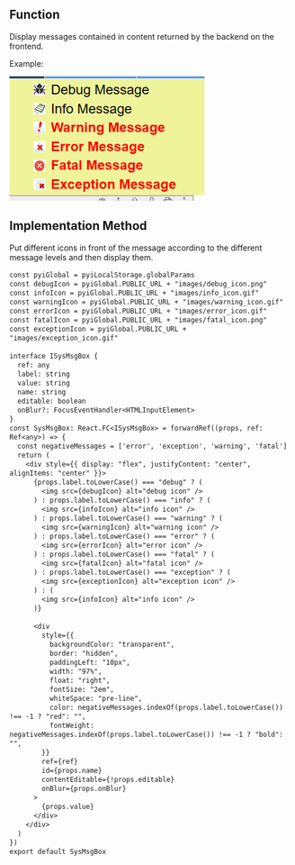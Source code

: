 ## Function

Display messages contained in content returned by the backend on the frontend.

Example:

[![SysMsgExample.png](images/SysMsgExample.png)](images/SysMsgExample.png)

## Implementation Method

Put different icons in front of the message according to the different message
levels and then display them.

    
    
    const pyiGlobal = pyiLocalStorage.globalParams
    const debugIcon = pyiGlobal.PUBLIC_URL + "images/debug_icon.png"
    const infoIcon = pyiGlobal.PUBLIC_URL + "images/info_icon.gif"
    const warningIcon = pyiGlobal.PUBLIC_URL + "images/warning_icon.gif"
    const errorIcon = pyiGlobal.PUBLIC_URL + "images/error_icon.gif"
    const fatalIcon = pyiGlobal.PUBLIC_URL + "images/fatal_icon.png"
    const exceptionIcon = pyiGlobal.PUBLIC_URL + "images/exception_icon.gif"
    
    interface ISysMsgBox {
      ref: any
      label: string
      value: string
      name: string
      editable: boolean
      onBlur?: FocusEventHandler<HTMLInputElement>
    }
    const SysMsgBox: React.FC<ISysMsgBox> = forwardRef((props, ref: Ref<any>) => {
      const negativeMessages = ['error', 'exception', 'warning', 'fatal']
      return (
        <div style={{ display: "flex", justifyContent: "center", alignItems: "center" }}>
          {props.label.toLowerCase() === "debug" ? (
            <img src={debugIcon} alt="debug icon" />
          ) : props.label.toLowerCase() === "info" ? (
            <img src={infoIcon} alt="info icon" />
          ) : props.label.toLowerCase() === "warning" ? (
            <img src={warningIcon} alt="warning icon" />
          ) : props.label.toLowerCase() === "error" ? (
            <img src={errorIcon} alt="error icon" />
          ) : props.label.toLowerCase() === "fatal" ? (
            <img src={fatalIcon} alt="fatal icon" />
          ) : props.label.toLowerCase() === "exception" ? (
            <img src={exceptionIcon} alt="exception icon" />
          ) : (
            <img src={infoIcon} alt="info icon" />
          )}
    
          <div
            style={{
              backgroundColor: "transparent",
              border: "hidden",
              paddingLeft: "10px",
              width: "97%",
              float: "right",
              fontSize: "2em",
              whiteSpace: "pre-line",
              color: negativeMessages.indexOf(props.label.toLowerCase()) !== -1 ? "red": "",
              fontWeight: negativeMessages.indexOf(props.label.toLowerCase()) !== -1 ? "bold": "",
            }}
            ref={ref}
            id={props.name}
            contentEditable={!props.editable}
            onBlur={props.onBlur}
          >
            {props.value}
          </div>
        </div>
      )
    })
    export default SysMsgBox
    

